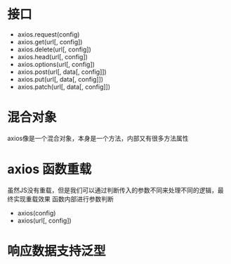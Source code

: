 # 接口
- axios.request(config)
- axios.get(url[, config])
- axios.delete(url[, config])
- axios.head(url[, config])
- axios.options(url[, config])
- axios.post(url[, data[, config]])
- axios.put(url[, data[, config]])
- axios.patch(url[, data[, config]])

# 混合对象
axios像是一个混合对象，本身是一个方法，内部又有很多方法属性

# axios 函数重载
虽然JS没有重载，但是我们可以通过判断传入的参数不同来处理不同的逻辑，最终实现重载效果
函数内部进行参数判断

- axios(config)
- axios(url[, config])

# 响应数据支持泛型

